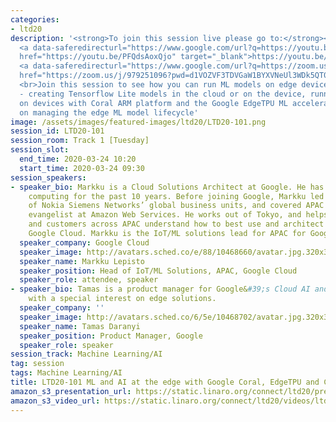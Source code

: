 ```yaml
---
categories:
- ltd20
description: '<strong>To join this session live please go to:</strong><br><ul><li>YouTube:
  <a data-saferedirecturl="https://www.google.com/url?q=https://youtu.be/PFQdsAoxQjo&source=gmail&ust=1584481372166000&usg=AFQjCNEaHD7pbM7zG_P6qVfLUp1t25kjHQ"
  href="https://youtu.be/PFQdsAoxQjo" target="_blank">https://youtu.be/PFQdsAoxQjo</a></li><li>Zoom:
  <a data-saferedirecturl="https://www.google.com/url?q=https://zoom.us/j/979251096?pwd%3Dd1VOZVF3TDVGaW1BYXVNeUl3WDk5QT09&source=gmail&ust=1584481372167000&usg=AFQjCNEbwp1MgK5ehMTqiYrSaWesNvUPgw"
  href="https://zoom.us/j/979251096?pwd=d1VOZVF3TDVGaW1BYXVNeUl3WDk5QT09" target="_blank">https://zoom.us/j/979251096?pwd=d1VOZVF3TDVGaW1BYXVNeUl3WDk5QT09</a></li></ul>Description:
  <br>Join this session to see how you can run ML models on edge devices. Including
  - creating Tensorflow Lite models in the cloud or on the device, running inference
  on devices with Coral ARM platform and the Google EdgeTPU ML accelerator, and thoughts
  on managing the edge ML model lifecycle'
image: /assets/images/featured-images/ltd20/LTD20-101.png
session_id: LTD20-101
session_room: Track 1 [Tuesday]
session_slot:
  end_time: 2020-03-24 10:20
  start_time: 2020-03-24 09:30
session_speakers:
- speaker_bio: Markku is a Cloud Solutions Architect at Google. He has worked in cloud
    computing for the past 10 years. Before joining Google, Markku led the cloud architecture
    of Nokia Siemens Networks’ global business units, and covered APAC as a technology
    evangelist at Amazon Web Services. He works out of Tokyo, and helps developers
    and customers across APAC understand how to best use and architect solutions for
    Google Cloud. Markku is the IoT/ML solutions lead for APAC for Google Cloud.
  speaker_company: Google Cloud
  speaker_image: http://avatars.sched.co/e/88/10468660/avatar.jpg.320x320px.jpg?8d3
  speaker_name: Markku Lepisto
  speaker_position: Head of IoT/ML Solutions, APAC, Google Cloud
  speaker_role: attendee, speaker
- speaker_bio: Tamas is a product manager for Google&#39;s Cloud AI and IoT products
    with a special interest on edge solutions.
  speaker_company: ''
  speaker_image: http://avatars.sched.co/6/5e/10468702/avatar.jpg.320x320px.jpg?cc8
  speaker_name: Tamas Daranyi
  speaker_position: Product Manager, Google
  speaker_role: speaker
session_track: Machine Learning/AI
tag: session
tags: Machine Learning/AI
title: LTD20-101 ML and AI at the edge with Google Coral, EdgeTPU and Cloud Platform
amazon_s3_presentation_url: https://static.linaro.org/connect/ltd20/presentations/LTD20-101-0.pdf
amazon_s3_video_url: https://static.linaro.org/connect/ltd20/videos/ltd20-101.mp4
---
```

